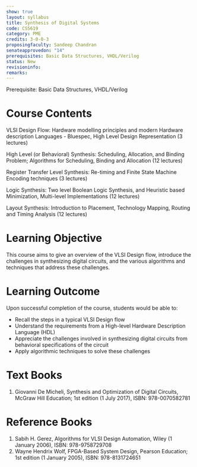 ```yaml
---
show: true
layout: syllabus
title: Synthesis of Digital Systems
code: CS5619
category: PME
credits: 3-0-0-3
proposingfaculty: Sandeep Chandran
senateapprovedon: "14"
prerequisites: Basic Data Structures, VHDL/Verilog
status: New
revisioninfo:
remarks:
---
```


Prerequisite: Basic Data Structures, VHDL/Verilog

# Course Contents
VLSI Design Flow: Hardware modelling principles and modern Hardware description Languages - Bluespec, High Level Design Representation (3 lectures)

High Level (or Behavioral) Synthesis: Scheduling, Allocation, and Binding Problem; Algorithms for Scheduling, Binding and Allocation (12 lectures)

Register Transfer Level Synthesis: Re-timing and Finite State Machine Encoding techniques (3 lectures)

Logic Synthesis: Two level Boolean Logic Synthesis, and Heuristic based Minimization, Multi-level Implementations (12 lectures)

Layout Synthesis: Introduction to Placement, Technology Mapping, Routing and Timing Analysis (12 lectures)


# Learning Objective
This course aims to give an overview of the VLSI Design flow, introduce the challenges in
synthesizing digital circuits, and the various algorithms and techniques that address these
challenges.

# Learning Outcome
Upon successful completion of the course, students would be able to:
* Recall the steps in a typical VLSI Design flow
* Understand the requirements from a High-level Hardware Description Language (HDL)
* Appreciate the challenges involved in synthesizing digital circuits from behavioral specifications of the circuit
* Apply algorithmic techniques to solve these challenges

# Text Books
1. Giovanni De Micheli, Synthesis and Optimization of Digital Circuits, McGraw Hill Education; 1st edition (1 July 2017), ISBN: 978-0070582781

# Reference Books
1. Sabih H. Gerez, Algorithms for VLSI Design Automation, Wiley (1 January 2006), ISBN: 978-9758729708
2. Wayne Hendrix Wolf, FPGA-Based System Design, Pearson Education; 1st edition (1 January 2005), ISBN: 978-8131724651


